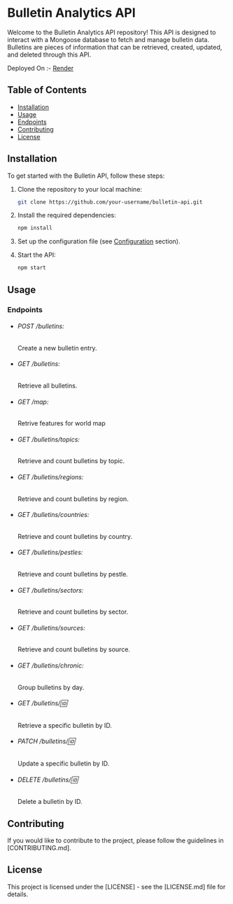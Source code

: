 # Bulletin Analytics API

Welcome to the Bulletin Analytics API repository! This API is designed to interact with a Mongoose database to fetch and manage bulletin data. Bulletins are pieces of information that can be retrieved, created, updated, and deleted through this API.

Deployed On :- [Render](https://bulletin-analytics.onrender.com/)

## Table of Contents

- [Installation](#installation)
- [Usage](#usage)
- [Endpoints](#endpoints)
- [Contributing](#contributing)
- [License](#license)

## Installation

To get started with the Bulletin API, follow these steps:

1. Clone the repository to your local machine:

   ```bash
   git clone https://github.com/your-username/bulletin-api.git
   ```

2. Install the required dependencies:

   ```bash
   npm install
   ```

3. Set up the configuration file (see [Configuration](#configuration) section).

4. Start the API:

   ```bash
   npm start
   ```

## Usage

### Endpoints

- ######  POST /bulletins:
     Create a new bulletin entry.

- ######  GET /bulletins:
     Retrieve all bulletins.

- ######  GET /map:
     Retrive features for world map 

- ######  GET /bulletins/topics:
     Retrieve and count bulletins by topic.

- ######  GET /bulletins/regions:
     Retrieve and count bulletins by region.

- ######  GET /bulletins/countries:
     Retrieve and count bulletins by country.

- ######  GET /bulletins/pestles:
     Retrieve and count bulletins by pestle.

- ######  GET /bulletins/sectors:
     Retrieve and count bulletins by sector.

- ######  GET /bulletins/sources:
     Retrieve and count bulletins by source.

- ######  GET /bulletins/chronic:
     Group bulletins by day.

- ######  GET /bulletins/:id:
     Retrieve a specific bulletin by ID.

- ######  PATCH /bulletins/:id:
     Update a specific bulletin by ID.

- ######  DELETE /bulletins/:id:
     Delete a bulletin by ID.

## Contributing
If you would like to contribute to the project, please follow the guidelines in [CONTRIBUTING.md].

## License
This project is licensed under the [LICENSE] - see the [LICENSE.md] file for details.
